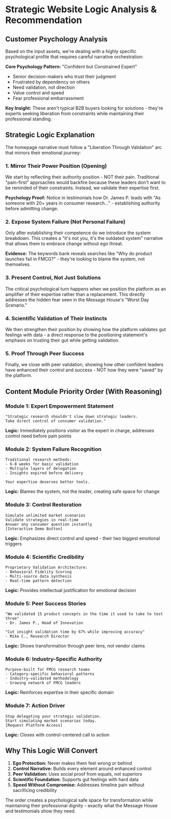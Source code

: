 # Strategic Website Logic Analysis & Recommendation

## Customer Psychology Analysis

Based on the input assets, we're dealing with a highly specific psychological profile that requires careful narrative orchestration:

**Core Psychology Pattern:** "Confident but Constrained Expert"
- Senior decision-makers who trust their judgment
- Frustrated by dependency on others
- Need validation, not direction
- Value control and speed
- Fear professional embarrassment

**Key Insight:** These aren't typical B2B buyers looking for solutions - they're experts seeking liberation from constraints while maintaining their professional standing.

## Strategic Logic Explanation

The homepage narrative must follow a "Liberation Through Validation" arc that mirrors their emotional journey:

### 1. Mirror Their Power Position (Opening)
We start by reflecting their authority position - NOT their pain. Traditional "pain-first" approaches would backfire because these leaders don't want to be reminded of their constraints. Instead, we validate their expertise first.

**Psychology Proof:** Notice in testimonials how Dr. James P. leads with "As someone with 20+ years in consumer research..." - establishing authority before admitting change.

### 2. Expose System Failure (Not Personal Failure)
Only after establishing their competence do we introduce the system breakdown. This creates a "it's not you, it's the outdated system" narrative that allows them to embrace change without ego threat.

**Evidence:** The keywords bank reveals searches like "Why do product launches fail in FMCG?" - they're looking to blame the system, not themselves.

### 3. Present Control, Not Just Solutions
The critical psychological turn happens when we position the platform as an amplifier of their expertise rather than a replacement. This directly addresses the hidden fear seen in the Message House's "Worst Day Scenario."

### 4. Scientific Validation of Their Instincts
We then strengthen their position by showing how the platform validates gut feelings with data - a direct response to the positioning statement's emphasis on trusting their gut while getting validation.

### 5. Proof Through Peer Success
Finally, we close with peer validation, showing how other confident leaders have enhanced their control and success - NOT how they were "saved" by the platform.

## Content Module Priority Order (With Reasoning)

### Module 1: Expert Empowerment Statement
```
"Strategic research shouldn't slow down strategic leaders.
Take direct control of consumer validation."
```
**Logic:** Immediately positions visitor as the expert in charge, addresses control need before pain points

### Module 2: System Failure Recognition
```
Traditional research methods:
- 6-8 weeks for basic validation
- Multiple layers of delegation
- Insights expired before delivery

Your expertise deserves better tools.
```
**Logic:** Blames the system, not the leader, creating safe space for change

### Module 3: Control Restoration
```
Simulate unlimited market scenarios
Validate strategies in real-time
Answer any consumer question instantly
[Interactive Demo Button]
```
**Logic:** Emphasizes direct control and speed - their two biggest emotional triggers

### Module 4: Scientific Credibility
```
Proprietary Validation Architecture:
- Behavioral Fidelity Scoring
- Multi-source data synthesis
- Real-time pattern detection
```
**Logic:** Provides intellectual justification for emotional decision

### Module 5: Peer Success Stories
```
"We validated 15 product concepts in the time it used to take to test three"
- Dr. James P., Head of Innovation

"Cut insight validation time by 67% while improving accuracy"
- Mike C., Research Director
```
**Logic:** Shows transformation through peer lens, not vendor claims

### Module 6: Industry-Specific Authority
```
Purpose-built for FMCG research teams
- Category-specific behavioral patterns
- Industry-validated methodology
- Growing network of FMCG leaders
```
**Logic:** Reinforces expertise in their specific domain

### Module 7: Action Driver
```
Stop delegating your strategic validation.
Start simulating market scenarios today.
[Request Platform Access]
```
**Logic:** Closes with control-centered call to action

## Why This Logic Will Convert

1. **Ego Protection:** Never makes them feel wrong or behind
2. **Control Narrative:** Builds every element around enhanced control
3. **Peer Validation:** Uses social proof from equals, not superiors
4. **Scientific Foundation:** Supports gut feelings with hard data
5. **Speed Without Compromise:** Addresses timeline pain without sacrificing credibility

The order creates a psychological safe space for transformation while maintaining their professional dignity - exactly what the Message House and testimonials show they need.